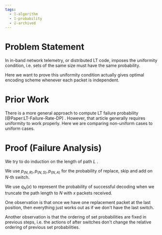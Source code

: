 ```yaml
---
tags:
  - 𝔗-algorithm
  - 𝔗-probability
  - 𝔖-archived
---
```

# Problem Statement

In in-band network telemetry, or distributed LT code, imposes the uniformity condition, i.e. sets of the same size must have the same probability. 

Here we want to prove this uniformity condition actually gives optimal encoding scheme whenever each packet is independent. 

# Prior Work

There is a more general approach to compute LT failure probability [@Paper:LT-Failure-Rate-DP] . However, that article generally requires uniformity to work properly. Here we are comparing non-uniform cases to uniform cases. 

# Proof (Failure Analysis)

We try to do induction on the length of path $L$ . 

We use $p_(N,R),p_(N,S),p_(N,A)$ for the probability of replace, skip and add on $N$-th switch. 

We use $q_N (x)$ to represent the probability of successful decoding when we truncate the path length to $N$ with $x$ packets received. 

One observation is that once we have one replacement packet at the last position, then everything just works out as if we don't have the last switch. 

Another observation is that the ordering of set probabilities are fixed in previous steps, i.e. the actions of after switches don't change the relative ordering of previous set probabilities. 

